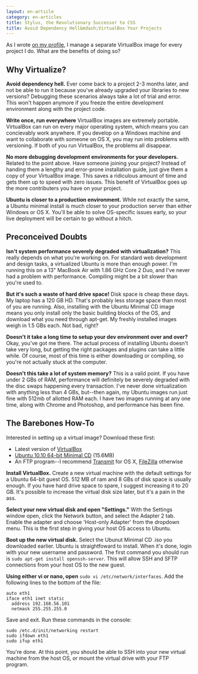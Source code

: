 ```yaml
---
layout: en-article
category: en-articles
title: Stylus, the Revolutionary Successor to CSS
title: Avoid Dependency Hell&mdash;VirtualBox Your Projects
---
```


As I wrote [on my profile](/en/profile), I manage a separate VirtualBox image for every project I do. What are the benefits of doing so?

## Why Virtualize?

**Avoid dependency hell.** Ever come back to a project 2-3 months later, and not be able to run it because you've already upgraded your libraries to new versions? Debugging these scenarios always take a lot of trial and error. This won't happen anymore if you freeze the entire development environment along with the project code.

**Write once, run everywhere** VirtualBox images are extremely portable. VirtualBox can run on every major operating system, which means you can concievably work anywhere. If you develop on a Windows machine and want to collaborate with someone on OS X, you may run into problems with versioning. If both of you run VirtualBox, the problems all disappear. 

**No more debugging development environments for your developers.** Related to the point above. Have someone joining your project? Instead of handing them a lengthy and error-prone installation guide, just give them a copy of your VirtualBox image. This saves a ridiculous amount of time and gets them up to speed with zero issues. This benefit of VirtualBox goes up the more contributers you have on your project.

**Ubuntu is closer to a production environment.** While not exactly the same, a Ubuntu minimal install is much closer to your production server than either Windows or OS X. You'll be able to solve OS-specific issues early, so your live deployment will be certain to go without a hitch.

## Preconceived Doubts

**Isn't system performance severely degraded with virtualization?** This really depends on what you're working on. For standard web development and design tasks, a virtualized Ubuntu is more than enough power. I'm running this on a 13" MacBook Air with 1.86 GHz Core 2 Duo, and I've never had a problem with performance. Compiling might be a bit slower than you're used to.

**But it's such a waste of hard drive space!** Disk space is cheap these days.  My laptop has a 120 GB HD. That's probably less storage space than most of you are running. Also, installing with the Ubuntu Minimal CD image means you only install only the basic building blocks of the OS, and download what you need through apt-get. My freshly installed images weigh in 1.5 GBs each. Not bad, right?

**Doesn't it take a long time to setup your dev environment over and over?** Okay, you've got me there. The actual process of installing Ubuntu doesn't take very long, but getting the right packages and plugins can take a little while. Of course, most of this time is either downloading or compiling, so you're not actually stuck at the computer.

**Doesn't this take a lot of system memory?** This is a valid point. If you have under 2 GBs of RAM, performance will definitely be severely degraded with the disc swaps happening every transaction. I've never done virtualization with anything less than 4 GBs, but--then again, my Ubuntu images run just fine with 512mb of allotted RAM each. I have two images running at any one time, along with Chrome and Photoshop, and performance has been fine.

## The Barebones How-To

Interested in setting up a virtual image? Download these first:

* Latest version of [VirtualBox](http://www.virtualbox.org/wiki/Downloads)
* [Ubuntu 10.10 64-bit Minimal CD](https://help.ubuntu.com/community/Installation/MinimalCD) (15.6MB)
* An FTP program--I recommend [Transmit](http://panic.com/transmit/) for OS X, [FileZilla](http://filezilla-project.org/) otherwise

**Install VirtualBox.** Create a new virtual machine with the default settings for a Ubuntu 64-bit guest OS. 512 MB of ram and 8 GBs of disk space is usually enough. If you have hard drive space to spare, I suggest increasing it to 20 GB. It's possible to increase the virtual disk size later, but it's a pain in the ass.

**Select your new virtual disk and open "Settings."** With the Settings window open, click the Network button, and select the Adapter 2 tab. Enable the adapter and choose 'Host-only Adapter' from the dropdown menu. This is the first step in giving your host OS access to Ubuntu.

**Boot up the new virtual disk.** Select the Ubunut Minimal CD .iso you downloaded earlier. Ubuntu is straightfoward to install. When it's done, login with your new username and password. The first command you should run is `sudo apt-get install openssh-server`. This will allow SSH and SFTP connections from your host OS to the new guest.

**Using either vi or nano, open** `sudo vi /etc/network/interfaces`. Add the following lines to the bottom of the file:

    auto eth1
    iface eth1 inet static
      address 192.168.56.101
      netmask 255.255.255.0

Save and exit. Run these commands in the console:

    sudo /etc.d/init/networking restart
    sudo ifdown eth1
    sudo ifup eth1

You're done. At this point, you should be able to SSH into your new virtual machine from the host OS, or mount the virtual drive with your FTP program.
